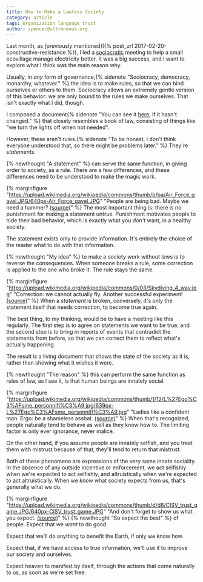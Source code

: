 ```yaml
---
title: How to Make a Lawless Society
category: article
tags: organization language trust
author: spencer@ultroneous.org
---
```


Last month, as [previously mentioned]({% post_url 2017-02-20-constructive-resistance %}), I led a [sociocratic](https://en.wikipedia.org/wiki/Sociocracy) meeting to help a small ecovillage manage electricity better. It was a big success, and I want to explore what I think was the main reason why.

Usually, in *any* form of governance,{% sidenote "Sociocracy, democracy, monarchy, whatever." %} the idea is to make rules, so that we can bind ourselves or others to them. Sociocracy allows an extremely gentle version of this behavior: we are only bound to the rules we make ourselves. That isn't exactly what I did, though.

I composed a document{% sidenote "You can see it [here](https://cabacos.github.io/centro-ambiental/electricity/), if it hasn't changed." %} that closely resembles a book of law, consisting of things like "we turn the lights off when not needed".

However, these aren't rules.{% sidenote "To be honest, I don't think everyone understood that, so there might be problems later." %} They're *statements*.

{% newthought "A statement" %} can serve the same function, in giving order to society, as a rule. There are a few differences, and these differences need to be understood to make the magic work.

{% marginfigure "https://upload.wikimedia.org/wikipedia/commons/thumb/b/ba/Air_Force_gavel.JPG/640px-Air_Force_gavel.JPG" "People are being bad. Maybe we need a hammer? [(source)](https://commons.wikimedia.org/wiki/File:Air_Force_gavel.JPG)" %}
The most important thing is: there is no punishment for making a statement untrue. Punishment motivates people to hide their bad behavior, which is exactly what you *don't* want, in a healthy society.

The statement exists only to provide information. It's entirely the choice of the reader what to do with that information.

{% newthought "My idea" %} to make a society work without laws is to reverse the consequences. When someone breaks a rule, some correction is applied to the one who broke it. The rule stays the same.

{% marginfigure "https://upload.wikimedia.org/wikipedia/commons/0/03/Skydiving_4_way.jpg" "Correction: we cannot actually fly. Another successful experiment! [(source)](https://commons.wikimedia.org/wiki/File:Skydiving_4_way.jpg)" %}
When a *statement* is broken, conversely, it's only the statement itself that needs correction, to become true again.

The best thing, to my thinking, would be to have a meeting like this regularly. The first step is to agree on statements we want to be true, and the second step is to bring in reports of events that contradict the statements from before, so that we can correct them to reflect what's actually happening.

The result is a living document that shows the state of the society as it is, rather than showing what it wishes it were.

{% newthought "The reason" %} this can perform the same function as rules of law, as I see it, is that human beings are innately social.

{% marginfigure "https://upload.wikimedia.org/wikipedia/commons/thumb/1/12/L%27Ego%C3%AFsme_personnifi%C3%A9.jpg/639px-L%27Ego%C3%AFsme_personnifi%C3%A9.jpg" "Ladies like a confident man. Ergo: be a shameless asshat. [(source)](https://commons.wikimedia.org/wiki/File:L%27Ego%C3%AFsme_personnifi%C3%A9.jpg)" %}
When that's recognized, people naturally tend to behave as well as they know how to. The limiting factor is only ever ignorance, never malice.

On the other hand, if you assume people are innately selfish, and you treat them with mistrust because of that, they'll tend to return that mistrust.

Both of these phenomena are expressions of the very same innate sociality. In the absence of any outside incentive or enforcement, we act selfishly when we're expected to act selfishly, and altruistically when we're expected to act altruistically. When we *know* what society expects from us, that's generally what we do.

{% marginfigure "https://upload.wikimedia.org/wikipedia/commons/thumb/d/d8/CISV_trust_game.JPG/640px-CISV_trust_game.JPG" "And don't forget to show us what you expect. [(source)](https://commons.wikimedia.org/wiki/File:CISV_trust_game.JPG)" %}
{% newthought "So expect the best" %} of people. Expect that we *want* to do good.

Expect that we'll do anything to benefit the Earth, if only we know how.

Expect that, if we have access to true information, we'll use it to improve our society and ourselves.

Expect heaven to manifest by itself, through the actions that come naturally to us, as soon as we're set free.
